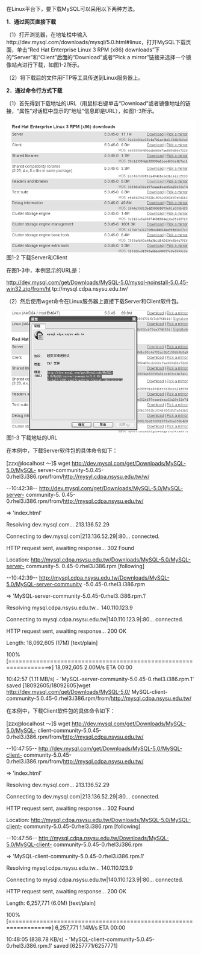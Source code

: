 

在Linux平台下，要下载MySQL可以采用以下两种方法。

**1．通过网页直接下载**

（1）打开浏览器，在地址栏中输入http://dev.mysql.com/downloads/mysql/5.0.html#linux，打开MySQL下载页面，单击“Red Hat Enterprise Linux 3 RPM (x86) downloads”下的“Server”和“Client”后面的“Download”或者“Pick a mirror”链接来选择一个镜像站点进行下载，如图1-2所示。

（2）将下载后的文件用FTP等工具传送到Linux服务器上。

**2．通过命令行方式下载**

（1）首先得到下载地址的URL（用鼠标右键单击“Download”或者镜像地址的链接，“属性”对话框中显示的“地址”信息即是URL），如图1-3所示。



![figure_0023_0006.jpg](../images/figure_0023_0006.jpg)
图1-2 下载Server和Client

在图1-3中，本例显示的URL是：

http://dev.mysql.com/get/Downloads/MySQL-5.0/mysql-noinstall-5.0.45-win32.zip/from/ht tp://mysql.cdpa.nsysu.edu.tw/

（2）然后使用wget命令在Linux服务器上直接下载Server和Client软件包。



![figure_0023_0007.jpg](../images/figure_0023_0007.jpg)
图1-3 下载地址的URL

在本例中，下载Server软件包的具体命令如下：

[zzx@localhost ～]$ wget http://dev.mysql.com/get/Downloads/MySQL-5.0/MySQL- server-community-5.0.45-0.rhel3.i386.rpm/from/http://mysyl.cdpa.nsysu.edu.tw/w/

--10:42:38-- http://dev.mysql.com/get/Downloads/MySQL-5.0/MySQL-server- community-5. 0.45-0.rhel3.i386.rpm/from/http://mysql.cdpa.nsysu.edu.tw/

=> 'index.html'

Resolving dev.mysql.com... 213.136.52.29

Connecting to dev.mysql.com|213.136.52.29|:80... connected.

HTTP request sent, awaiting response... 302 Found

Location: http://mysql.cdpa.nsysu.edu.tw/Downloads/MySQL-5.0/MySQL-server- community-5. 0.45-0.rhel3.i386.rpm [following]

--10:42:39-- http://mysql.cdpa.nsysu.edu.tw/Downloads/MySQL-5.0/MySQL-server-community -5.0.45-0.rhel3.i386.rpm

=> 'MySQL-server-community-5.0.45-0.rhel3.i386.rpm.1'

Resolving mysql.cdpa.nsysu.edu.tw... 140.110.123.9

Connecting to mysql.cdpa.nsysu.edu.tw|140.110.123.9|:80... connected.

HTTP request sent, awaiting response... 200 OK

Length: 18,092,605 (17M) [text/plain]

100%[==================================================================>] 18,092,605 2.00M/s ETA 00:00

10:42:57 (1.11 MB/s) - 'MySQL-server-community-5.0.45-0.rhel3.i386.rpm.1' saved [18092605/18092605]wget http://dev.mysql.com/get/Downloads/MySQL-5.0/ MySQL-client-community-5.0.45-0.rhel3.i386.rpm/from/http://mysql.cdpa.nsysu.edu.tw/

在本例中，下载Client软件包的具体命令如下：

[zzx@localhost ～]$ wget http://dev.mysql.com/get/Downloads/MySQL-5.0/MySQL- client-community-5.0.45-0.rhel3.i386.rpm/from/http://mysql.cdpa.nsysu.edu.tw/

--10:47:55-- http://dev.mysql.com/get/Downloads/MySQL-5.0/MySQL-client- community-5.0.45-0.rhel3.i386.rpm/from/http://mysql.cdpa.nsysu.edu.tw/

=> 'index.html'

Resolving dev.mysql.com... 213.136.52.29

Connecting to dev.mysql.com|213.136.52.29|:80... connected.

HTTP request sent, awaiting response... 302 Found

Location: http://mysql.cdpa.nsysu.edu.tw/Downloads/MySQL-5.0/MySQL-client- community-5.0.45-0.rhel3.i386.rpm [following]

--10:47:56-- http://mysql.cdpa.nsysu.edu.tw/Downloads/MySQL-5.0/MySQL-client- community-5.0.45-0.rhel3.i386.rpm

=> 'MySQL-client-community-5.0.45-0.rhel3.i386.rpm.1'

Resolving mysql.cdpa.nsysu.edu.tw... 140.110.123.9

Connecting to mysql.cdpa.nsysu.edu.tw|140.110.123.9|:80... connected.

HTTP request sent, awaiting response... 200 OK

Length: 6,257,771 (6.0M) [text/plain]

100%[==================================================================>] 6,257,771 1.14M/s ETA 00:00

10:48:05 (838.78 KB/s) - 'MySQL-client-community-5.0.45-0.rhel3.i386.rpm.1' saved [6257771/6257771]



